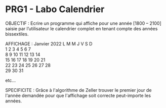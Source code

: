 # PRG1 - Labo Calendrier

OBJECTIF :
Ecrire un programme qui affiche pour une année [1800 – 2100] saisie par l’utilisateur le calendrier complet en tenant compte des années bissextiles.

AFFICHAGE : 
Janvier 2022 
 L  M  M  J  V  S  D  
 1  2  3  4  5  6  7  
 8  9 10 11 12 13 14  
15 16 17 18 19 20 21  
22 23 24 25 26 27 28  
29 30 31  

etc...

SPECIFICITE : 
Grâce à l'algorithme de Zeller trouver le premier jour de l'année demandée pour que l'affichage soit correcte peut-importe les années.
